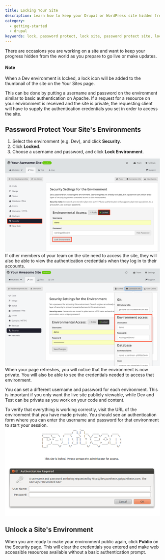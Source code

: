 ```yaml
---
title: Locking Your Site
description: Learn how to keep your Drupal or WordPress site hidden from the public for development or updates.
category:
  - getting-started
  - drupal
keywords: lock, password protect, lock site, password protect site, locked, lock environment, password protection, unlock a site, unlock an environment, remove password protection
---
```

There are occasions you are working on a site and want to keep your progress hidden from the world as you prepare to go live or make updates.

<div class="alert alert-info" role="alert">
<h4>Note</h4>
When a Dev environment is locked, a lock icon will be added to the thumbnail of the site on the Your Sites page.</div>

This can be done by putting a username and password on the environment similar to basic authentication on Apache. If a request for a resource on your environment is received and the site is private, the requesting client will have to supply the authentication credentials you set in order to access the site.

## Password Protect Your Site's Environments


1. Select the environment (e.g. Dev), and click **Security**.
2. Click **Locked**.
3. Choose a username and password, and click **Lock Environment**.

![Lock environment](/source/docs/assets/images/lock-environment.png)
If other members of your team on the site need to access the site, they will also be able to view the authentication credentials when they log in to their accounts.
![Credentials](/source/docs/assets/images/environment-access.png)
When your page refreshes, you will notice that the environment is now private. You will also be able to see the credentials needed to access that environment.

You can set a different username and password for each environment. This is important if you only want the live site publicly viewable, while Dev and Test can be private as you work on your code and content.

To verify that everything is working correctly, visit the URL of the environment that you have made private. You should see an authentication form where you can enter the username and password for that environment to start your session.  
 ![](/source/docs/assets/images/desk_images/62465.png)
## Unlock a Site's Environment

When you are ready to make your environment public again, click **Public** on the Security page. This will clear the credentials you entered and make web accessible resources available without a basic authentication prompt.
